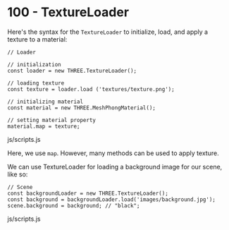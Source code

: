# 100 - TextureLoader

Here's the syntax for the ```TextureLoader``` to initialize, load, and apply a texture to a material:

```
// Loader

// initialization
const loader = new THREE.TextureLoader();

// loading texture
const texture = loader.load ('textures/texture.png');

// initializing material
const material = new THREE.MeshPhongMaterial();

// setting material property
material.map = texture;
```
js/scripts.js

Here, we use ```map```. However, many methods can be used to apply texture.

We can use TextureLoader for loading a background image for our scene, like so:

```
// Scene
const backgroundLoader = new THREE.TextureLoader();
const background = backgroundLoader.load('images/background.jpg'); 
scene.background = background; // "black";
```
js/scripts.js